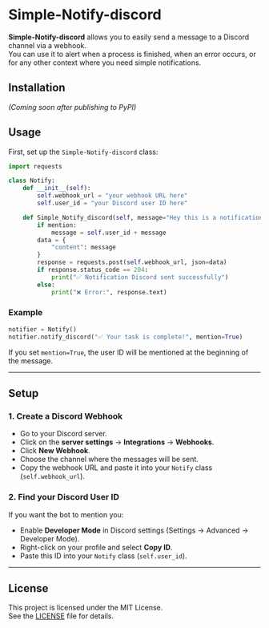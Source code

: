 # Simple-Notify-discord

**Simple-Notify-discord** allows you to easily send a message to a Discord channel via a webhook.  
You can use it to alert when a process is finished, when an error occurs, or for any other context where you need simple notifications.

## Installation

*(Coming soon after publishing to PyPI)*

## Usage

First, set up the `Simple-Notify-discord` class:

```python
import requests

class Notify:
    def __init__(self):
        self.webhook_url = "your webhook URL here"
        self.user_id = "your Discord user ID here"

    def Simple_Notify_discord(self, message="Hey this is a notification from Notify", mention=False):
        if mention:
            message = self.user_id + message
        data = {
            "content": message
        }
        response = requests.post(self.webhook_url, json=data)
        if response.status_code == 204:
            print("✅ Notification Discord sent successfully")
        else:
            print("❌ Error:", response.text)
```

### Example

```python
notifier = Notify()
notifier.notify_discord("✅ Your task is complete!", mention=True)
```

If you set `mention=True`, the user ID will be mentioned at the beginning of the message.

---

## Setup

### 1. Create a Discord Webhook

- Go to your Discord server.
- Click on the **server settings** → **Integrations** → **Webhooks**.
- Click **New Webhook**.
- Choose the channel where the messages will be sent.
- Copy the webhook URL and paste it into your `Notify` class (`self.webhook_url`).

### 2. Find your Discord User ID

If you want the bot to mention you:
- Enable **Developer Mode** in Discord settings (Settings → Advanced → Developer Mode).
- Right-click on your profile and select **Copy ID**.
- Paste this ID into your `Notify` class (`self.user_id`).

---

## License

This project is licensed under the MIT License.  
See the [LICENSE](LICENSE) file for details.
